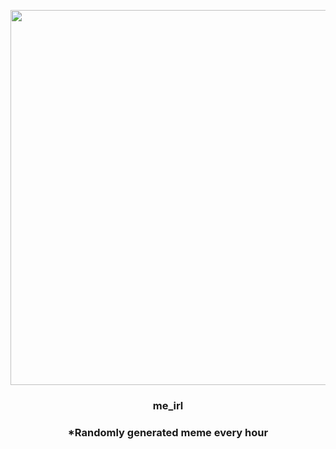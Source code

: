 <p align="center">
        <img src="https://i.redd.it/6mslvm86cku91.gif" width="600" height="600">
        </p>
        <h3 align="center">me_irl</h3>
        <h3 align="center">*Randomly generated meme every hour</h3>
    